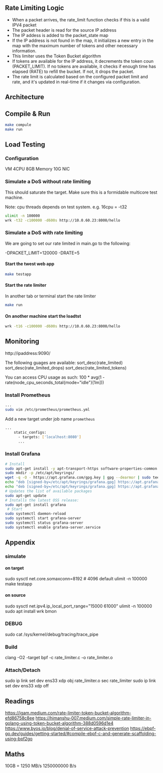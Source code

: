 ## Rate Limiting Logic

- When a packet arrives, the rate_limit function checks if this is a valid IPV4 packet 
- The packet header is read for the source IP address
- The IP addess is added to the packet_state map
- If the IP address is not found in the map, it initializes a new entry in the map with the maximum number of tokens and other necessary information.
- This limiter uses the Token Bucket algorithm
- If tokens are available for the IP address, it decrements the token coun (PACKET_LIMIT). If no tokens are available, it checks if enough time has elapsed (RATE) to refill the bucket. If not, it drops the packet.
- The rate limit is calculated based on the configured packet limit and rate, and it's updated in real-time if it changes via configuration.

## Architecture

## Compile & Run
```sh
make compule
make run
```

## Load Testing

### Configuration
VM 4CPU
8GB Memory
10G NIC


### Simulate a DoS without rate limiting

This should saturate the target. Make sure this is a formidable multicore test machine.

Note: cpu threads depends on test system. e.g. 16cpu = -t32

```sh
ulimit -n 100000
wrk -t32 -c100000 -d600s http://10.0.60.23:8000/hello
```

### Simulate a DoS with rate limiting 

We are going to set our rate limited in main.go to the following:

 -DPACKET_LIMIT=120000 -DRATE=5

#### Start the twest web app

```sh
make testapp
```

#### Start the rate limiter
In another tab or terminal start the rate limiter

```sh
make run
```

#### On another machine start the loadtst

```sh
wrk -t16 -c100000 -d600s http://10.0.60.23:8000/hello
```

## Monitoring

http://ipaddress:9090/

The following guages are available:
sort_desc(rate_limited)
sort_desc(rate_limited_drops)
sort_desc(rate_limited_tokens)

You can access CPU usage as such:
100 * avg(1 - rate(node_cpu_seconds_total{mode="idle"}[1m]))

### Install Prometheus

```sh
...
sudo vim /etc/prometheus/prometheus.yml
```

Add a new target under job name `prometheus`

```sh
...
    static_configs:
      - targets: ['localhost:8080']
      ...
```

### Install Grafana

```sh
# Install
sudo apt-get install -y apt-transport-https software-properties-common wget
sudo mkdir -p /etc/apt/keyrings/
wget -q -O - https://apt.grafana.com/gpg.key | gpg --dearmor | sudo tee /etc/apt/keyrings/grafana.gpg > /dev/null
echo "deb [signed-by=/etc/apt/keyrings/grafana.gpg] https://apt.grafana.com stable main" | sudo tee -a /etc/apt/sources.list.d/grafana.list
echo "deb [signed-by=/etc/apt/keyrings/grafana.gpg] https://apt.grafana.com beta main" | sudo tee -a /etc/apt/sources.list.d/grafana.list
# Updates the list of available packages
sudo apt-get update
# Installs the latest OSS release:
sudo apt-get install grafana
 # Start
sudo systemctl daemon-reload
sudo systemctl start grafana-server
sudo systemctl status grafana-server
sudo systemctl enable grafana-server.service
```

## Appendix

### simulate
#### on target
sudo sysctl net.core.somaxconn=8192 # 4096 default
ulimit -n 100000
make testapp

#### on source
sudo sysctl net.ipv4.ip_local_port_range="15000 61000"
ulimit -n 100000
sudo apt install wrk bmon

### DEBUG
sudo cat /sys/kernel/debug/tracing/trace_pipe

### Build
clang -O2 -target bpf -c rate_limiter.c -o rate_limiter.o

### Attach/Detach
sudo ip link set dev ens33 xdp obj rate_limiter.o sec rate_limiter
sudo ip link set dev ens33 xdp off

## Readings
https://jgam.medium.com/rate-limiter-token-bucket-algorithm-efd86758c8ee
https://himanshu-007.medium.com/simple-rate-limiter-in-golang-using-token-bucket-algorithm-388d0596d1e4
https://www.byos.io/blog/denial-of-service-attack-prevention
https://ebpf-go.dev/guides/getting-started/#compile-ebpf-c-and-generate-scaffolding-using-bpf2go

## Maths
10GB = 1250 MB/s
1250000000 B/s
